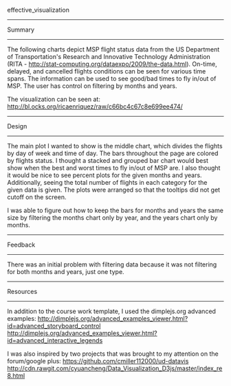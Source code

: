 effective_visualization

**********************
Summary
**********************
The following charts depict MSP flight status data from the US Department of 
Transportation's Research and Innovative Technology Administration (RITA - 
http://stat-computing.org/dataexpo/2009/the-data.html). On-time, delayed, and cancelled 
flights conditions can be seen for various time spans. The information can be used to see
good/bad times to fly in/out of MSP. The user has control on filtering by months and years.

The visualization can be seen at: http://bl.ocks.org/ricaenriquez/raw/c66bc4c67c8e699ee474/

**********************
Design
**********************
The main plot I wanted to show is the middle chart, which divides the flights by day of 
week and time of day. The bars throughout the page are colored by flights status. I 
thought a stacked and grouped bar chart would best show when the best and worst times to 
fly in/out of MSP are. I also thought it would be nice to see percent plots for the given 
months and years. Additionally, seeing the total number of flights in each category for 
the given data is given. The plots were arranged so that the tooltips did not get cutoff 
on the screen.

I was able to figure out how to keep the bars for months and years the same size by 
filtering the months chart only by year, and the years chart only by months.

**********************
Feedback
**********************
There was an initial problem with filtering data because it was not filtering for both 
months and years, just one type.

**********************
Resources
**********************
In addition to the course work template, I used the dimplejs.org advanced examples:
http://dimplejs.org/advanced_examples_viewer.html?id=advanced_storyboard_control
http://dimplejs.org/advanced_examples_viewer.html?id=advanced_interactive_legends

I was also inspired by two projects that was brought to my attention on the forum/google
plus:
https://github.com/cmiller112000/ud-datavis
http://cdn.rawgit.com/cyuancheng/Data_Visualization_D3js/master/index_re8.html
